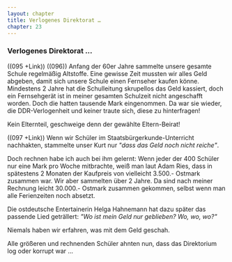 ```yaml
---  
layout: chapter
title: Verlogenes Direktorat …
chapter: 23
---  
```


### Verlogenes Direktorat …

((095 +Link)) ((096)) Anfang der 60er Jahre sammelte unsere gesamte Schule
regelmäßig Altstoffe. Eine gewisse Zeit mussten wir alles Geld abgeben, damit
sich unsere Schule einen Fernseher kaufen könne. Mindestens 2 Jahre hat die
Schulleitung skrupellos das Geld kassiert, doch ein Fernsehgerät ist in meiner
gesamten Schulzeit nicht angeschafft worden. Doch die hatten tausende Mark
eingenommen. Da war sie wieder, die DDR-Verlogenheit und keiner traute sich,
diese zu hinterfragen!

Kein Elternteil, geschweige denn der gewählte Eltern-Beirat!

((097 +Link)) Wenn wir Schüler im Staatsbürgerkunde-Unterricht nachhakten,
stammelte unser Kurt nur _"dass das Geld noch nicht reiche"_.

Doch rechnen habe ich auch bei ihm gelernt: Wenn jeder der 400 Schüler nur
eine Mark pro Woche mitbrachte, weiß man laut Adam Ries, dass in spätestens 2
Monaten der Kaufpreis von vielleicht 3.500.- Ostmark zusammen war. Wir aber
sammelten über 2 Jahre. Da sind nach meiner Rechnung leicht 30.000.- Ostmark
zusammen gekommen, selbst wenn man alle Ferienzeiten noch absetzt.

Die ostdeutsche Entertainerin Helga Hahnemann hat dazu später das passende
Lied geträllert: _"Wo ist mein Geld nur geblieben? Wo, wo, wo?"_

Niemals haben wir erfahren, was mit dem Geld geschah.

Alle größeren und rechnenden Schüler ahnten nun, dass das Direktorium log oder
korrupt war …

